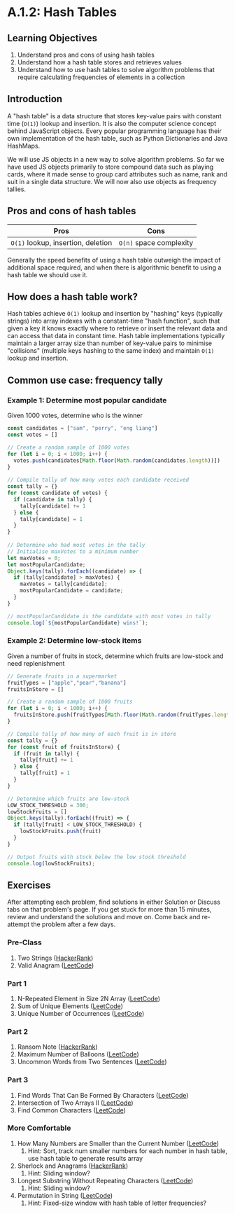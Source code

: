 # A.1.2: Hash Tables

## Learning Objectives

1. Understand pros and cons of using hash tables
2. Understand how a hash table stores and retrieves values
3. Understand how to use hash tables to solve algorithm problems that require calculating frequencies of elements in a collection

## Introduction

A "hash table" is a data structure that stores key-value pairs with constant time (`O(1)`) lookup and insertion. It is also the computer science concept behind JavaScript objects. Every popular programming language has their own implementation of the hash table, such as Python Dictionaries and Java HashMaps.

We will use JS objects in a new way to solve algorithm problems. So far we have used JS objects primarily to store compound data such as playing cards, where it made sense to group card attributes such as name, rank and suit in a single data structure. We will now also use objects as frequency tallies.

## Pros and cons of hash tables

| Pros                               | Cons                    |
| ---------------------------------- | ----------------------- |
| `O(1)` lookup, insertion, deletion | `O(n)` space complexity |

Generally the speed benefits of using a hash table outweigh the impact of additional space required, and when there is algorithmic benefit to using a hash table we should use it.

## How does a hash table work?

Hash tables achieve `O(1)` lookup and insertion by "hashing" keys (typically strings) into array indexes with a constant-time "hash function", such that given a key it knows exactly where to retrieve or insert the relevant data and can access that data in constant time. Hash table implementations typically maintain a larger array size than number of key-value pairs to minimise "collisions" (multiple keys hashing to the same index) and maintain `O(1)` lookup and insertion.

## Common use case: frequency tally

### Example 1: Determine most popular candidate

Given 1000 votes, determine who is the winner

```javascript
const candidates = ["sam", "perry", "eng liang"]
const votes = []

// Create a random sample of 1000 votes
for (let i = 0; i < 1000; i++) {
  votes.push(candidates[Math.floor(Math.random(candidates.length))])
}
  
// Compile tally of how many votes each candidate received
const tally = {}
for (const candidate of votes) {
  if (candidate in tally) {
    tally[candidate] += 1
  } else {
    tally[candidate] = 1  
  }
}
  
// Determine who had most votes in the tally
// Initialise maxVotes to a minimum number
let maxVotes = 0;
let mostPopularCandidate;
Object.keys(tally).forEach((candidate) => {
  if (tally[candidate] > maxVotes) {
    maxVotes = tally[candidate];
    mostPopularCandidate = candidate;
  }
}

// mostPopularCandidate is the candidate with most votes in tally
console.log(`${mostPopularCandidate} wins!`);
```

### Example 2: Determine low-stock items

Given a number of fruits in stock, determine which fruits are low-stock and need replenishment

```javascript
// Generate fruits in a supermarket
fruitTypes = ["apple","pear","banana"]
fruitsInStore = []

// Create a random sample of 1000 fruits
for (let i = 0; i < 1000; i++) {
  fruitsInStore.push(fruitTypes[Math.floor(Math.random(fruitTypes.length))])
}

// Compile tally of how many of each fruit is in store
const tally = {}
for (const fruit of fruitsInStore) {
  if (fruit in tally) {
    tally[fruit] += 1
  } else {
    tally[fruit] = 1  
  }
}

// Determine which fruits are low-stock
LOW_STOCK_THRESHOLD = 300;
lowStockFruits = []
Object.keys(tally).forEach((fruit) => {
  if (tally[fruit] < LOW_STOCK_THRESHOLD) {
    lowStockFruits.push(fruit)
  }
}

// Output fruits with stock below the low stock threshold
console.log(lowStockFruits);
```

## Exercises

After attempting each problem, find solutions in either Solution or Discuss tabs on that problem's page. If you get stuck for more than 15 minutes, review and understand the solutions and move on. Come back and re-attempt the problem after a few days.

### Pre-Class

1. Two Strings ([HackerRank](https://www.hackerrank.com/challenges/two-strings/problem?isFullScreen=true))
2. Valid Anagram ([LeetCode](https://leetcode.com/problems/valid-anagram/))

### Part 1

1. N-Repeated Element in Size 2N Array ([LeetCode](https://leetcode.com/problems/n-repeated-element-in-size-2n-array/))
2. Sum of Unique Elements ([LeetCode](https://leetcode.com/problems/sum-of-unique-elements/))
3. Unique Number of Occurrences ([LeetCode](https://leetcode.com/problems/unique-number-of-occurrences/))

### Part 2

1. Ransom Note ([HackerRank](https://www.hackerrank.com/challenges/ctci-ransom-note/problem?isFullScreen=true))
2. Maximum Number of Balloons ([LeetCode](https://leetcode.com/problems/maximum-number-of-balloons/))
3. Uncommon Words from Two Sentences ([LeetCode](https://leetcode.com/problems/uncommon-words-from-two-sentences/))

### Part 3

1. Find Words That Can Be Formed By Characters ([LeetCode](https://leetcode.com/problems/find-words-that-can-be-formed-by-characters/))
2. Intersection of Two Arrays II ([LeetCode](https://leetcode.com/problems/intersection-of-two-arrays-ii/))
3. Find Common Characters ([LeetCode](https://leetcode.com/problems/find-common-characters/))

### More Comfortable

1. How Many Numbers are Smaller than the Current Number ([LeetCode](https://leetcode.com/problems/how-many-numbers-are-smaller-than-the-current-number/))
   1. Hint: Sort, track num smaller numbers for each number in hash table, use hash table to generate results array
2. Sherlock and Anagrams ([HackerRank](https://www.hackerrank.com/challenges/sherlock-and-anagrams/problem?isFullScreen=true))
   1. Hint: Sliding window?
3. Longest Substring Without Repeating Characters ([LeetCode](https://leetcode.com/problems/longest-substring-without-repeating-characters/))
   1. Hint: Sliding window?
4. Permutation in String ([LeetCode](https://leetcode.com/problems/permutation-in-string/))
   1. Hint: Fixed-size window with hash table of letter frequencies?

